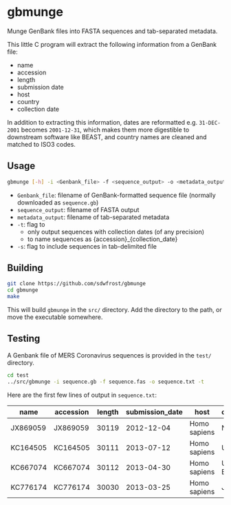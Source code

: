 # gbmunge

Munge GenBank files into FASTA sequences and tab-separated metadata.

This little C program will extract the following information from a GenBank file:

- name
- accession
- length
- submission date
- host
- country
- collection date

In addition to extracting this information, dates are reformatted e.g. `31-DEC-2001` becomes `2001-12-31`, which makes them more digestible to downstream software like BEAST, and country names are cleaned and matched to ISO3 codes.

## Usage

```sh
gbmunge [-h] -i <Genbank_file> -f <sequence_output> -o <metadata_output> [-t]
```

- `Genbank_file`: filename of GenBank-formatted sequence file (normally downloaded as `sequence.gb`)
- `sequence_output`: filename of FASTA output
- `metadata_output`: filename of tab-separated metadata
- `-t`: flag to
    - only output sequences with collection dates (of any precision)
    - to name sequences as {accession}\_{collection\_date}
- `-s`: flag to include sequences in tab-delimited file

## Building

```sh
git clone https://github.com/sdwfrost/gbmunge
cd gbmunge
make
```

This will build `gbmunge` in the `src/` directory. Add the directory to the path, or move the executable somewhere.

## Testing

A Genbank file of MERS Coronavirus sequences is provided in the `test/` directory.

```sh
cd test
../src/gbmunge -i sequence.gb -f sequence.fas -o sequence.txt -t
```

Here are the first few lines of output in `sequence.txt`:

**name**|**accession**|**length**|**submission\_date**|**host**|**country\_original**|**country**|**countrycode**|**collection\_date**
-----|-----|-----|-----|-----|-----|-----|-----|-----
JX869059|JX869059|30119|2012-12-04|Homo sapiens|NA|NA|NA|2012-06-13
KC164505|KC164505|30111|2013-07-12|Homo sapiens|United Kingdom|United Kingdom|GBR|2012-09-11
KC667074|KC667074|30112|2013-04-30|Homo sapiens|United Kingdom: England|United Kingdom|GBR|2012-09-19
KC776174|KC776174|30030|2013-03-25|Homo sapiens|Jordan|Jordan|JOR|2012-04
